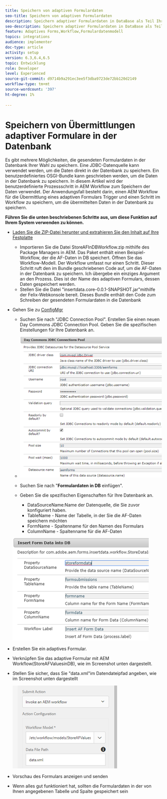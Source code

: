 ```yaml
---
title: Speichern von adaptiven Formulardaten
seo-title: Speichern von adaptiven Formulardaten
description: Speichern adaptiver Formulardaten in DataBase als Teil Ihres AEM-Workflows
seo-description: Speichern adaptiver Formulardaten in DataBase als Teil Ihres AEM-Workflows
feature: Adaptives Forms,Workflow,Formulardatenmodell
topics: integrations
audience: implementer
doc-type: article
activity: setup
version: 6.3,6.4,6.5
topic: Entwicklung
role: Developer
level: Experienced
source-git-commit: d9714b9a291ec3ee5f3dba9723de72bb120d2149
workflow-type: tm+mt
source-wordcount: '397'
ht-degree: 1%

---
```



# Speichern von Übermittlungen adaptiver Formulare in der Datenbank

Es gibt mehrere Möglichkeiten, die gesendeten Formulardaten in der Datenbank Ihrer Wahl zu speichern. Eine JDBC-Datenquelle kann verwendet werden, um die Daten direkt in der Datenbank zu speichern. Ein benutzerdefiniertes OSGI-Bundle kann geschrieben werden, um die Daten in der Datenbank zu speichern. In diesem Artikel wird der benutzerdefinierte Prozessschritt in AEM Workflow zum Speichern der Daten verwendet.
Der Anwendungsfall besteht darin, einen AEM Workflow für die Übermittlung eines adaptiven Formulars Trigger und einen Schritt im Workflow zu speichern, um die übermittelten Daten in der Datenbank zu speichern.

**Führen Sie die unten beschriebenen Schritte aus, um diese Funktion auf Ihrem System verwenden zu können.**

* [Laden Sie die ZIP-Datei herunter und extrahieren Sie den Inhalt auf Ihre Festplatte](assets/storeafdataindb.zip)

   * Importieren Sie die Datei StoreAFInDBWorkflow.zip mithilfe des Package Managers in AEM. Das Paket enthält einen Beispiel-Workflow, der die AF-Daten in DB speichert. Öffnen Sie das Workflow-Modell. Der Workflow umfasst nur einen Schritt. Dieser Schritt ruft den im Bundle geschriebenen Code auf, um die AF-Daten in der Datenbank zu speichern. Ich übergebe ein einziges Argument an den Prozess. Dies ist der Name des adaptiven Formulars, dessen Daten gespeichert werden.
   * Stellen Sie die Datei &quot;insertdata.core-0.0.1-SNAPSHOT.jar&quot;mithilfe der Felix-Webkonsole bereit. Dieses Bundle enthält den Code zum Schreiben der gesendeten Formulardaten in die Datenbank

* Gehen Sie zu [ConfigMgr](http://localhost:4502/system/console/configMgr)

   * Suchen Sie nach &quot;JDBC Connection Pool&quot;. Erstellen Sie einen neuen Day Commons JDBC Connection Pool. Geben Sie die spezifischen Einstellungen für Ihre Datenbank an.

   * ![JDBC-Verbindungspool](assets/jdbc-connection-pool.png)
   * Suchen Sie nach &quot;**Formulardaten in DB** einfügen&quot;.
   * Geben Sie die spezifischen Eigenschaften für Ihre Datenbank an.
      * DataSourceName:Name der Datenquelle, die Sie zuvor konfiguriert haben.
      * TableName - Name der Tabelle, in der Sie die AF-Daten speichern möchten
      * FormName - Spaltenname für den Namen des Formulars
      * ColumnName - Spaltenname für die AF-Daten

   ![insertdata](assets/insertdata.PNG)

* Erstellen Sie ein adaptives Formular.

* Verknüpfen Sie das adaptive Formular mit AEM Workflow(StoreAFValuesinDB), wie im Screenshot unten dargestellt.

* Stellen Sie sicher, dass Sie &quot;data.xml&quot;im Datendateipfad angeben, wie im Screenshot unten dargestellt

   ![Sendung](assets/submissionafforms.png)

* Vorschau des Formulars anzeigen und senden

* Wenn alles gut funktioniert hat, sollten die Formulardaten in der von Ihnen angegebenen Tabelle und Spalte gespeichert sein



